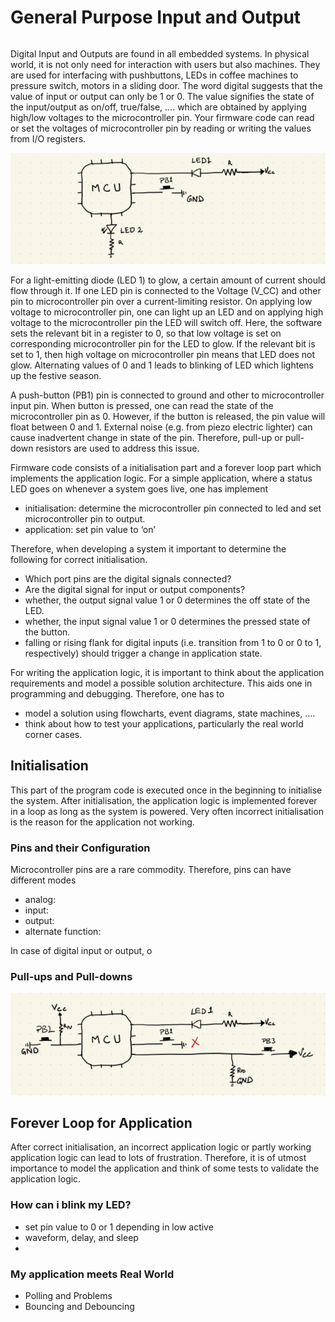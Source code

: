 # General Purpose Input and Output
```{warning} You should have no fear in reading schematics and finding relevant needle information in datasheet stack. 
```
Digital Input and Outputs are found in all embedded systems. In physical world, it is not only need for interaction with users but also machines. They are used for interfacing with pushbuttons, LEDs in coffee machines to pressure switch, motors in a sliding door. The word digital suggests that the value of input or output can only be 1 or 0. The value signifies the state of the input/output as on/off, true/false, …. which are obtained by applying high/low voltages to the microcontroller pin. Your firmware code can read or set the voltages of microcontroller pin by reading or writing the values from I/O registers. 

![Untitled](Figures/io.png)

For a light-emitting diode (LED 1) to glow, a certain amount of current should flow through it. If one LED pin is connected to the Voltage (V_CC) and other pin to microcontroller pin over a current-limiting resistor. On applying low voltage to microcontroller pin, one can light up an LED and on applying high voltage to the microcontroller pin the LED will switch off. Here, the software sets the relevant bit in a register to 0, so that low voltage is set on corresponding microcontroller pin for the LED to glow. If the relevant bit is set to 1, then high voltage on microcontroller pin means that LED does not glow. Alternating values of 0 and 1 leads to blinking of LED which lightens up the festive season.

A push-button (PB1) pin is connected to ground and other to microcontroller input pin. When button is pressed, one can read the state of the microcontroller pin as 0. However, if the button is released, the pin value will float between 0 and 1. External noise (e.g. from piezo electric lighter) can cause inadvertent change in state of the pin. Therefore, pull-up or pull-down resistors are used to address this issue. 

Firmware code consists of a initialisation part and a forever loop part which implements the application logic. For a simple application, where a status LED goes on whenever a system goes live, one has implement

- initialisation: determine the microcontroller pin connected to led and set microcontroller pin to output.
- application: set pin value to ‘on’

Therefore, when developing a system it important to determine the following for correct initialisation.

- Which port pins are the digital signals connected?
- Are the digital signal for input or output components?
- whether, the output signal value 1 or 0 determines the off state of the LED.
- whether, the input signal value 1 or 0 determines the pressed state of the button.
- falling or rising flank for digital inputs (i.e. transition from 1 to 0 or 0 to 1, respectively) should trigger a change in application state.

For writing the application logic, it is important to think about the application requirements and model a possible solution architecture. This aids one in programming and debugging. Therefore, one has to

- model a solution using flowcharts, event diagrams, state machines, ….
- think about how to test your applications, particularly the real world corner cases.

## Initialisation

This part of the program code is executed once in the beginning to initialise the system. After initialisation, the application logic is implemented forever in a loop as long as the system is powered. Very often incorrect initialisation is the reason for the application not working. 

### Pins and their Configuration

Microcontroller pins are a rare commodity. Therefore, pins can have different modes

- analog:
- input:
- output:
- alternate function:

In case of digital input or output, o

### Pull-ups and Pull-downs

![Untitled](Figures/pushbtn.png)

## Forever Loop for Application

After correct initialisation, an incorrect application logic or partly working application logic can lead to lots of frustration. Therefore, it is of utmost importance to model the application and think of some tests to validate the application logic.

### How can i blink my LED?

- set pin value to 0 or 1 depending in low active
- waveform, delay, and sleep
- 

### My application meets Real World

- Polling and Problems
- Bouncing and Debouncing

